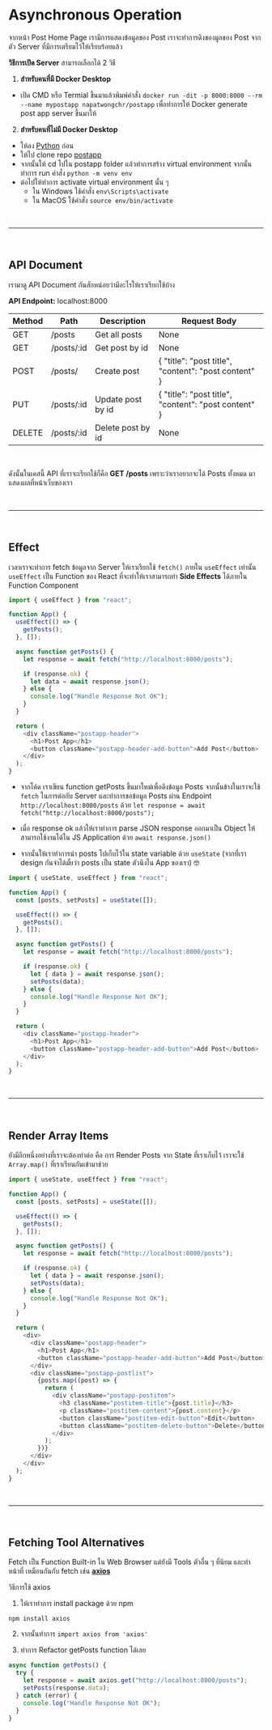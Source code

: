 # Asynchronous Operation

จากหน้า Post Home Page เรามีการแสดงข้อมูลของ Post เราจะทำการดึงของมูลของ Post จากตัว Server ที่มีการเตรียมไว้ให้เรียบร้อยแล้ว

**วิธีการเปิด Server** สามารถเลือกได้ 2 วิธี

1. **สำหรับคนที่มี Docker Desktop**

- เปิด CMD หรือ Termial ขึ้นมาแล้วพิมพ์คำสั่ง `docker run -dit -p 8000:8000 --rm --name mypostapp napatwongchr/postapp` เพื่อทำการให้ Docker generate post app server ขึ้นมาให้

2. **สำหรับคนที่ไม่มี Docker Desktop**

- ให้ลง [Python](https://www.python.org/downloads/) ก่อน
- ให้ไป clone repo [postapp](https://github.com/napatwongchr/postapp)
- จากนั้นให้ cd ไปใน postapp folder แล้วทำการสร้าง virtual environment จากนั้นทำการ run คำสั่ง `python -m venv env`
- ต่อไปให้ทำการ activate virtual environment นั้น ๆ
  - ใน Windows ใช้คำสั่ง `env\Scripts\activate`
  - ใน MacOS ใช้คำสั่ง `source env/bin/activate`

<br><hr><br>

## API Document

เรามาดู API Document กันสักหน่อยว่ามีอะไรให้เราเรียกใช้บ้าง

**API Endpoint:** localhost:8000

| Method | Path       | Description       | Request Body                                         |
| ------ | ---------- | ----------------- | ---------------------------------------------------- |
| GET    | /posts     | Get all posts     | None                                                 |
| GET    | /posts/:id | Get post by id    | None                                                 |
| POST   | /posts/    | Create post       | { "title": "post title", "content": "post content" } |
| PUT    | /posts/:id | Update post by id | { "title": "post title", "content": "post content" } |
| DELETE | /posts/:id | Delete post by id | None                                                 |

<br>

ดังนั้นในเคสนี้ API ที่เราจะเรียกใช้ก็คือ **GET /posts** เพราะว่าเราอยากจะได้ Posts ทั้งหมด มาแสดงผลที่หน้าเว็บของเรา

<br><hr><br>

## Effect

เวลาเราจะทำการ fetch ข้อมูลจาก Server ให้เราเรียกใช้ `fetch()` ภายใน `useEffect` เท่านั้น `useEffect` เป็น Function ของ React ที่จะทำให้เราสามารถทำ **Side Effects** ได้ภายใน Function Component

```js
import { useEffect } from "react";

function App() {
  useEffect(() => {
    getPosts();
  }, []);

  async function getPosts() {
    let response = await fetch("http://localhost:8000/posts");

    if (response.ok) {
      let data = await response.json();
    } else {
      console.log("Handle Response Not OK");
    }
  }

  return (
    <div className="postapp-header">
      <h1>Post App</h1>
      <button className="postapp-header-add-button">Add Post</button>
    </div>
  );
}
```

- จากโค้ด เราเขียน function getPosts ขึ้นมาใหม่เพื่อดึงข้อมูล Posts จากนั้นข้างในเราจะใช้ `fetch` ในการต่อกับ Server และทำการขอข้อมูล Posts ผ่าน Endpoint `http://localhost:8000/posts` ด้วย `let response = await fetch("http://localhost:8000/posts");`

- เมื่อ response ok แล้วให้เราทำการ parse JSON response ออกมาเป็น Object ให้สามารถใช้งานได้ใน JS Application ด้วย `await response.json()`

- จากนั้นให้เราทำการนำ posts ไปเก็บไว้ใน state variable ด้วย `useState` (จากที่เรา design กันจำได้มั้ยว่า posts เป็น state ตัวนึงใน App ของเรา) 🤓

```js
import { useState, useEffect } from "react";

function App() {
  const [posts, setPosts] = useState([]);

  useEffect(() => {
    getPosts();
  }, []);

  async function getPosts() {
    let response = await fetch("http://localhost:8000/posts");

    if (response.ok) {
      let { data } = await response.json();
      setPosts(data);
    } else {
      console.log("Handle Response Not OK");
    }
  }

  return (
    <div className="postapp-header">
      <h1>Post App</h1>
      <button className="postapp-header-add-button">Add Post</button>
    </div>
  );
}
```

<br><hr><br>

## Render Array Items

ยังมีอีกหนึ่งอย่างที่เราจะต้องทำต่อ คือ การ Render Posts จาก State ที่เราเก็บไว้ เราจะใช้ `Array.map()` ที่เราเรียนกันเข้ามาช่วย

```js
import { useState, useEffect } from "react";

function App() {
  const [posts, setPosts] = useState([]);

  useEffect(() => {
    getPosts();
  }, []);

  async function getPosts() {
    let response = await fetch("http://localhost:8000/posts");

    if (response.ok) {
      let { data } = await response.json();
      setPosts(data);
    } else {
      console.log("Handle Response Not OK");
    }
  }

  return (
    <div>
      <div className="postapp-header">
        <h1>Post App</h1>
        <button className="postapp-header-add-button">Add Post</button>
      </div>
      <div className="postapp-postlist">
        {posts.map((post) => {
          return (
            <div className="postapp-postitem">
              <h3 className="postitem-title">{post.title}</h3>
              <p className="postitem-content">{post.content}</p>
              <button className="postitem-edit-button">Edit</button>
              <button className="postitem-delete-button">Delete</button>
            </div>
          );
        })}
      </div>
    </div>
  );
}
```

<br><hr><br>

## Fetching Tool Alternatives

Fetch เป็น Function Built-in ใน Web Browser แต่ยังมี Tools ตัวอื่น ๆ ที่นิยม และทำหน้าที่ เหมือนกันกับ fetch เช่น **[axios](https://github.com/axios/axios)**

วิธีการใช้ axios

1. ให้เราทำการ install package ด้วย npm

`npm install axios`

2. จากนั้นทำการ `import axios from 'axios'`

3. ทำการ Refactor getPosts function ได้เลย

```js
async function getPosts() {
  try {
    let response = await axios.get("http://localhost:8000/posts");
    setPosts(response.data);
  } catch (error) {
    console.log("Handle Response Not OK");
  }
}
```
